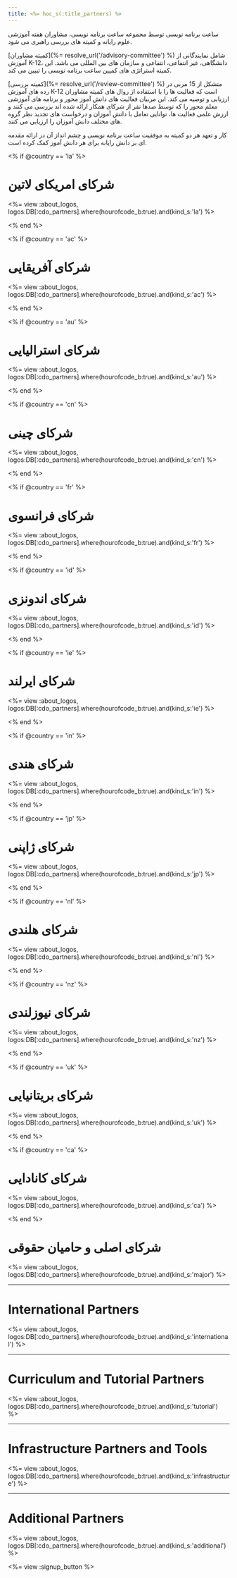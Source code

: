 ```yaml
---
title: <%= hoc_s(:title_partners) %>
---
```

ساعت برنامه نویسی توسط مجموعه ساعت برنامه نویسی، مشاوران هفته آموزشی علوم رایانه و کمیته های بررسی راهبری می شود.

[کمیته مشاوران](%= resolve_url('/advisory-committee') %) شامل نمایندگانی از آموزش K-12، دانشگاهی، غیر انتفاعی، انتفاعی و سازمان های بین المللی می باشد. این کمیته استراتژی های کمپین ساعت برنامه نویسی را تبیین می کند.

[کمیته بررسی](%= resolve_url('/review-committee') %) متشکل از 15 مربی در رده های آموزش K-12 است که فعالیت ها را با استفاده از روال های کمیته مشاوران ارزیابی و توصیه می کند. این مربیان فعالیت های دانش آموز محور و برنامه های آموزشی معلم محور را که توسط صدها نفر از شرکای همکار ارائه شده اند بررسی می کنند و ارزش علمی فعالیت ها، توانایی تعامل با دانش آموزان و درخواست های تجدید نظر گروه های مختلف دانش آموزان را ارزیابی می کنند.

کار و تعهد هر دو کمیته به موفقیت ساعت برنامه نویسی و چشم انداز آن در ارائه مقدمه ای بر دانش رایانه برای هر دانش آموز کمک کرده است.

<% if @country == 'la' %>

# شرکای امریکای لاتین

<%= view :about_logos, logos:DB[:cdo_partners].where(hourofcode_b:true).and(kind_s:'la') %>

<% end %>

<% if @country == 'ac' %>

# شرکای آفریقایی

<%= view :about_logos, logos:DB[:cdo_partners].where(hourofcode_b:true).and(kind_s:'ac') %>

<% end %>

<% if @country == 'au' %>

# شرکای استرالیایی

<%= view :about_logos, logos:DB[:cdo_partners].where(hourofcode_b:true).and(kind_s:'au') %>

<% end %>

<% if @country == 'cn' %>

# شرکای چینی

<%= view :about_logos, logos:DB[:cdo_partners].where(hourofcode_b:true).and(kind_s:'cn') %>

<% end %>

<% if @country == 'fr' %>

# شرکای فرانسوی

<%= view :about_logos, logos:DB[:cdo_partners].where(hourofcode_b:true).and(kind_s:'fr') %>

<% end %>

<% if @country == 'id' %>

# شرکای اندونزی

<%= view :about_logos, logos:DB[:cdo_partners].where(hourofcode_b:true).and(kind_s:'id') %>

<% end %>

<% if @country == 'ie' %>

# شرکای ایرلند

<%= view :about_logos, logos:DB[:cdo_partners].where(hourofcode_b:true).and(kind_s:'ie') %>

<% end %>

<% if @country == 'in' %>

# شرکای هندی

<%= view :about_logos, logos:DB[:cdo_partners].where(hourofcode_b:true).and(kind_s:'in') %>

<% end %>

<% if @country == 'jp' %>

# شرکای ژاپنی

<%= view :about_logos, logos:DB[:cdo_partners].where(hourofcode_b:true).and(kind_s:'jp') %>

<% end %>

<% if @country == 'nl' %>

# شرکای هلندی

<%= view :about_logos, logos:DB[:cdo_partners].where(hourofcode_b:true).and(kind_s:'nl') %>

<% end %>

<% if @country == 'nz' %>

# شرکای نیوزلندی

<%= view :about_logos, logos:DB[:cdo_partners].where(hourofcode_b:true).and(kind_s:'nz') %>

<% end %>

<% if @country == 'uk' %>

# شرکای بریتانیایی

<%= view :about_logos, logos:DB[:cdo_partners].where(hourofcode_b:true).and(kind_s:'uk') %>

<% end %>

<% if @country == 'ca' %>

# شرکای کانادایی

<%= view :about_logos, logos:DB[:cdo_partners].where(hourofcode_b:true).and(kind_s:'ca') %>

<% end %>

# شرکای اصلی و حامیان حقوقی

<%= view :about_logos, logos:DB[:cdo_partners].where(hourofcode_b:true).and(kind_s:'major') %>

* * *

# International Partners

<%= view :about_logos, logos:DB[:cdo_partners].where(hourofcode_b:true).and(kind_s:'international') %>

* * *

# Curriculum and Tutorial Partners

<%= view :about_logos, logos:DB[:cdo_partners].where(hourofcode_b:true).and(kind_s:'tutorial') %>

* * *

# Infrastructure Partners and Tools

<%= view :about_logos, logos:DB[:cdo_partners].where(hourofcode_b:true).and(kind_s:'infrastructure') %>

* * *

# Additional Partners

<%= view :about_logos, logos:DB[:cdo_partners].where(hourofcode_b:true).and(kind_s:'additional') %>

<%= view :signup_button %>